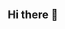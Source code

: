 ## Hi there 👋

<!--
**GonzaloBS01/GonzaloBS01** is a ✨ _special_ ✨ repository because its `README.md` (this file) appears on your GitHub profile.

Here are some ideas to get you started:

- 🔭 I’m currently working on nothing
- 🌱 I’m currently learning how to develop web aplications
- 👯 I’m looking to collaborate on something insteresting
-->
